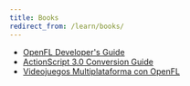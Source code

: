 ```yaml
---
title: Books
redirect_from: /learn/books/
---
```


- [OpenFL Developer's Guide](http://books.openfl.org/openfl-developers-guide/)
- [ActionScript 3.0 Conversion Guide](http://books.openfl.org/as3-conversion-guide/)
- [Videojuegos Multiplataforma con OpenFL](http://www.openflbook.com)